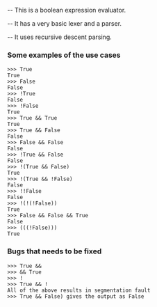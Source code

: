 -- This is a boolean expression evaluator.

-- It has a very basic lexer and a parser.

-- It uses recursive descent parsing.

### Some examples of the use cases

```
>>> True
True
>>> False
False
>>> !True
False
>>> !False
True
>>> True && True
True
>>> True && False
False
>>> False && False
False
>>> !True && False
False
>>> !(True && False)
True
>>> !(True && !False)
False
>>> !!False
False
>>> !(!(!False))
True
>>> False && False && True
False
>>> (((!False)))
True
```

### Bugs that needs to be fixed

```
>>> True &&
>>> && True
>>> !
>>> True && !
All of the above results in segmentation fault
>>> True && False) gives the output as False
```
